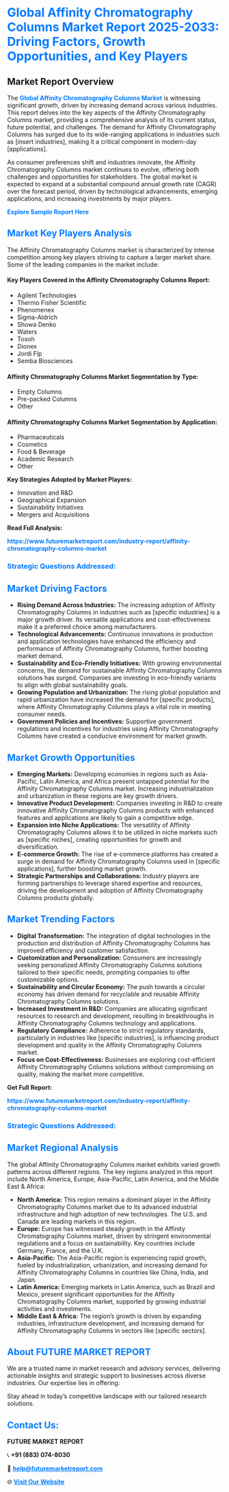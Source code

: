 <h1 style="color: #007BFF;">Global Affinity Chromatography Columns Market Report 2025-2033: Driving Factors, Growth Opportunities, and Key Players</h1>

<section id="overview">
<h2>Market Report Overview</h2>
<p>The <a href="https://www.futuremarketreport.com/industry-report/affinity-chromatography-columns-market" style="color: #007BFF; text-decoration: none;"><strong>Global Affinity Chromatography Columns Market</strong></a> is witnessing significant growth, driven by increasing demand across various industries. This report delves into the key aspects of the Affinity Chromatography Columns market, providing a comprehensive analysis of its current status, future potential, and challenges. The demand for Affinity Chromatography Columns has surged due to its wide-ranging applications in industries such as [insert industries], making it a critical component in modern-day [applications].</p>
<p>As consumer preferences shift and industries innovate, the Affinity Chromatography Columns market continues to evolve, offering both challenges and opportunities for stakeholders. The global market is expected to expand at a substantial compound annual growth rate (CAGR) over the forecast period, driven by technological advancements, emerging applications, and increasing investments by major players.</p>
</section>

<section id="overview">
<p><a href="https://www.futuremarketreport.com/request-sample/reportId=87424" style="color: #007BFF; text-decoration: none;"><strong>Explore Sample Report Here</strong></a></p>
</section>

<section id="key-players">
<h2 style="color: #007BFF;">Market Key Players Analysis</h2>
<p>The Affinity Chromatography Columns market is characterized by intense competition among key players striving to capture a larger market share. Some of the leading companies in the market include:</p>
<h4>Key Players Covered in the Affinity Chromatography Columns Report:</h4>
<ul><li>Agilent Technologies</li><li>Thermo Fisher Scientific</li><li>Phenomenex</li><li>Sigma-Aldrich</li><li>Showa Denko</li><li>Waters</li><li>Tosoh</li><li>Dionex</li><li>Jordi Flp</li><li>Semba Biosciences</li></ul>
<h4>Affinity Chromatography Columns Market Segmentation by Type:</h4>
<ul><li>Empty Columns</li><li>Pre-packed Columns</li><li>Other</li></ul>

<h4>Affinity Chromatography Columns Market Segmentation by Application:</h4>
<ul><li>Pharmaceuticals</li><li>Cosmetics</li><li>Food &amp; Beverage</li><li>Academic Research</li><li>Other</li></ul>
<p><strong>Key Strategies Adopted by Market Players:</strong></p>
<ul>
<li>Innovation and R&D</li>
<li>Geographical Expansion</li>
<li>Sustainability Initiatives</li>
<li>Mergers and Acquisitions</li>
</ul>
</section>

<section>
<p><strong>Read Full Analysis: </strong></p><a href="https://www.futuremarketreport.com/industry-report/affinity-chromatography-columns-market" style="color: #007BFF; text-decoration: none;"><strong>https://www.futuremarketreport.com/industry-report/affinity-chromatography-columns-market</strong></a>
<h3 style="color: #007BFF;">Strategic Questions Addressed:</h3>
</section>

<section id="driving-factors">
<h2 style="color: #007BFF;">Market Driving Factors</h2>
<ul>
<li><strong>Rising Demand Across Industries:</strong> The increasing adoption of Affinity Chromatography Columns in industries such as [specific industries] is a major growth driver. Its versatile applications and cost-effectiveness make it a preferred choice among manufacturers.</li>
<li><strong>Technological Advancements:</strong> Continuous innovations in production and application technologies have enhanced the efficiency and performance of Affinity Chromatography Columns, further boosting market demand.</li>
<li><strong>Sustainability and Eco-Friendly Initiatives:</strong> With growing environmental concerns, the demand for sustainable Affinity Chromatography Columns solutions has surged. Companies are investing in eco-friendly variants to align with global sustainability goals.</li>
<li><strong>Growing Population and Urbanization:</strong> The rising global population and rapid urbanization have increased the demand for [specific products], where Affinity Chromatography Columns plays a vital role in meeting consumer needs.</li>
<li><strong>Government Policies and Incentives:</strong> Supportive government regulations and incentives for industries using Affinity Chromatography Columns have created a conducive environment for market growth.</li>
</ul>
</section>

<section id="growth-opportunities">
<h2 style="color: #007BFF;">Market Growth Opportunities</h2>
<ul>
<li><strong>Emerging Markets:</strong> Developing economies in regions such as Asia-Pacific, Latin America, and Africa present untapped potential for the Affinity Chromatography Columns market. Increasing industrialization and urbanization in these regions are key growth drivers.</li>
<li><strong>Innovative Product Development:</strong> Companies investing in R&D to create innovative Affinity Chromatography Columns products with enhanced features and applications are likely to gain a competitive edge.</li>
<li><strong>Expansion into Niche Applications:</strong> The versatility of Affinity Chromatography Columns allows it to be utilized in niche markets such as [specific niches], creating opportunities for growth and diversification.</li>
<li><strong>E-commerce Growth:</strong> The rise of e-commerce platforms has created a surge in demand for Affinity Chromatography Columns used in [specific applications], further boosting market growth.</li>
<li><strong>Strategic Partnerships and Collaborations:</strong> Industry players are forming partnerships to leverage shared expertise and resources, driving the development and adoption of Affinity Chromatography Columns products globally.</li>
</ul>
</section>

<section id="trending-factors">
<h2 style="color: #007BFF;">Market Trending Factors</h2>
<ul>
<li><strong>Digital Transformation:</strong> The integration of digital technologies in the production and distribution of Affinity Chromatography Columns has improved efficiency and customer satisfaction.</li>
<li><strong>Customization and Personalization:</strong> Consumers are increasingly seeking personalized Affinity Chromatography Columns solutions tailored to their specific needs, prompting companies to offer customizable options.</li>
<li><strong>Sustainability and Circular Economy:</strong> The push towards a circular economy has driven demand for recyclable and reusable Affinity Chromatography Columns solutions.</li>
<li><strong>Increased Investment in R&D:</strong> Companies are allocating significant resources to research and development, resulting in breakthroughs in Affinity Chromatography Columns technology and applications.</li>
<li><strong>Regulatory Compliance:</strong> Adherence to strict regulatory standards, particularly in industries like [specific industries], is influencing product development and quality in the Affinity Chromatography Columns market.</li>
<li><strong>Focus on Cost-Effectiveness:</strong> Businesses are exploring cost-efficient Affinity Chromatography Columns solutions without compromising on quality, making the market more competitive.</li>
</ul>
</section>

<section>
<p><strong>Get Full Report: </strong></p><a href="https://www.futuremarketreport.com/industry-report/affinity-chromatography-columns-market" style="color: #007BFF; text-decoration: none;"><strong>https://www.futuremarketreport.com/industry-report/affinity-chromatography-columns-market</strong></a>
<h3 style="color: #007BFF;">Strategic Questions Addressed:</h3>
</section>


<section id="regional-analysis">
<h2 style="color: #007BFF;">Market Regional Analysis</h2>
<p>The global Affinity Chromatography Columns market exhibits varied growth patterns across different regions. The key regions analyzed in this report include North America, Europe, Asia-Pacific, Latin America, and the Middle East & Africa:</p>
<ul>
<li><strong>North America:</strong> This region remains a dominant player in the Affinity Chromatography Columns market due to its advanced industrial infrastructure and high adoption of new technologies. The U.S. and Canada are leading markets in this region.</li>
<li><strong>Europe:</strong> Europe has witnessed steady growth in the Affinity Chromatography Columns market, driven by stringent environmental regulations and a focus on sustainability. Key countries include Germany, France, and the U.K.</li>
<li><strong>Asia-Pacific:</strong> The Asia-Pacific region is experiencing rapid growth, fueled by industrialization, urbanization, and increasing demand for Affinity Chromatography Columns in countries like China, India, and Japan.</li>
<li><strong>Latin America:</strong> Emerging markets in Latin America, such as Brazil and Mexico, present significant opportunities for the Affinity Chromatography Columns market, supported by growing industrial activities and investments.</li>
<li><strong>Middle East & Africa:</strong> The region’s growth is driven by expanding industries, infrastructure development, and increasing demand for Affinity Chromatography Columns in sectors like [specific sectors].</li>
</ul>
</section>

<footer>
<h2 style="color: #007BFF;">About FUTURE MARKET REPORT</h2>
<p>We are a trusted name in market research and advisory services, delivering actionable insights and strategic support to businesses across diverse industries. Our expertise lies in offering:</p>

<p>Stay ahead in today’s competitive landscape with our tailored research solutions.</p>

<h2 style="color: #007BFF;">Contact Us:</h2>
<p><strong>FUTURE MARKET REPORT</strong></p>
<p>📞 <strong>+91 (883) 074-8030</strong></p>
<p>📧 <strong><a href="mailto:help@futuremarketreport.com" style="color: #007BFF;">help@futuremarketreport.com</a></strong></p>
<p>🌐 <strong><a href="https://www.futuremarketreport.com/" style="color: #007BFF;">Visit Our Website</a></strong></p>
</footer>